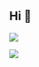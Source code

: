 ## Hi 👋
<p align="left"> 
  <img src="https://profile-counter.glitch.me/starryskystar/count.svg" />
</p>

<!-- github statistics -->


![](https://github-readme-stats.vercel.app/api?username=ligdy7)

<!-- <img src="https://github-readme-stats.vercel.app/api?username=ligdy7" alt="logo" align="left" style="margin-top: 20px; width: 50%;" /> -->

